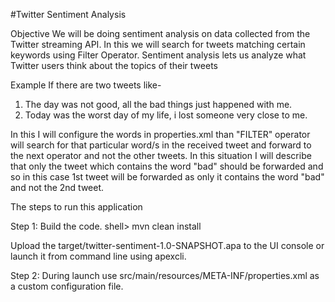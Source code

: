 #Twitter Sentiment Analysis

Objective
We will be doing sentiment analysis on data collected from the Twitter streaming API. In this we will search for tweets matching certain keywords using Filter Operator. Sentiment analysis lets us analyze what Twitter users think about the topics of their tweets

Example
If  there are two tweets like-
1) The day was not good, all the bad things just happened with me.
2) Today was the worst day of my life, i lost someone very close to me.

In this I will configure the words in properties.xml than "FILTER" operator will search for that particular word/s in the received tweet and forward to the next operator and not the other tweets. 
In this situation I will describe that only the tweet which contains the word "bad" should be forwarded and so in this case 1st tweet will be forwarded as only it contains the word "bad" and not the 2nd tweet.

The steps to run this application
 
Step 1: Build the code.
       shell> mvn clean install

Upload the target/twitter-sentiment-1.0-SNAPSHOT.apa to the UI console or launch it from command line using apexcli.

Step 2: During launch use src/main/resources/META-INF/properties.xml as a custom configuration file.
